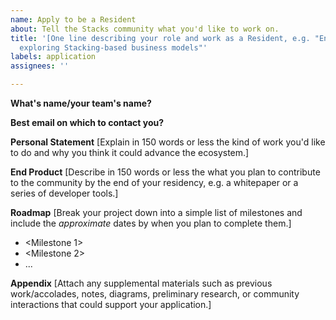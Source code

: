 ```yaml
---
name: Apply to be a Resident
about: Tell the Stacks community what you'd like to work on.
title: '[One line describing your role and work as a Resident, e.g. "Entrepreneur-in-Residence
  exploring Stacking-based business models"'
labels: application
assignees: ''

---
```


**What's name/your team's name?**

**Best email on which to contact you?**

**Personal Statement**
[Explain in 150 words or less the kind of work you'd like to do and why you think it could advance the ecosystem.]

**End Product**
[Describe in 150 words or less the what you plan to contribute to the community by the end of your residency, e.g. a whitepaper or a series of developer tools.]

**Roadmap**
[Break your project down into a simple list of milestones and include the *approximate* dates by when you plan to complete them.]
- <Milestone 1>
- <Milestone 2>
- ...

**Appendix**
[Attach any supplemental materials such as previous work/accolades, notes, diagrams, preliminary research, or community interactions that could support your application.]
